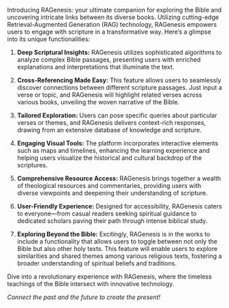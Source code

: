 Introducing RAGenesis: your ultimate companion for exploring the Bible and uncovering intricate links between its diverse books. Utilizing cutting-edge Retrieval-Augmented Generation (RAG) technology, RAGenesis empowers users to engage with scripture in a transformative way. Here’s a glimpse into its unique functionalities:

1. **Deep Scriptural Insights:** RAGenesis utilizes sophisticated algorithms to analyze complex Bible passages, presenting users with enriched explanations and interpretations that illuminate the text.

2. **Cross-Referencing Made Easy:** This feature allows users to seamlessly discover connections between different scripture passages. Just input a verse or topic, and RAGenesis will highlight related verses across various books, unveiling the woven narrative of the Bible.

3. **Tailored Exploration:** Users can pose specific queries about particular verses or themes, and RAGenesis delivers context-rich responses, drawing from an extensive database of knowledge and scripture.

4. **Engaging Visual Tools:** The platform incorporates interactive elements such as maps and timelines, enhancing the learning experience and helping users visualize the historical and cultural backdrop of the scriptures.

5. **Comprehensive Resource Access:** RAGenesis brings together a wealth of theological resources and commentaries, providing users with diverse viewpoints and deepening their understanding of scripture.

6. **User-Friendly Experience:** Designed for accessibility, RAGenesis caters to everyone—from casual readers seeking spiritual guidance to dedicated scholars paving their path through intense biblical study.

7. **Exploring Beyond the Bible:** Excitingly, RAGenesis is in the works to include a functionality that allows users to toggle between not only the Bible but also other holy texts. This feature will enable users to explore similarities and shared themes among various religious texts, fostering a broader understanding of spiritual beliefs and traditions.

Dive into a revolutionary experience with RAGenesis, where the timeless teachings of the Bible intersect with innovative technology.

*Connect the past and the future to create the present!*